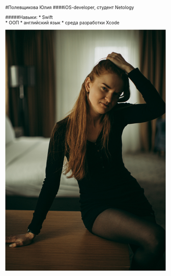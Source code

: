 #Полевщикова Юлия
####iOS-developer, студент Netology

#####Навыки: 
        * Swift  
        * ООП
        * английский язык
        * среда разработки Xcode
        
![Optional Text](img/myphoto.jpg)
 
